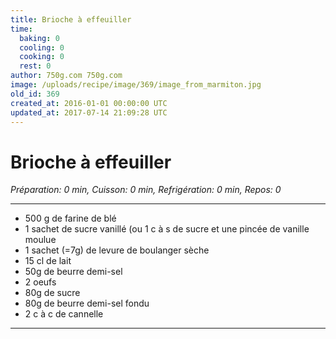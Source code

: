 ```yaml
---
title: Brioche à effeuiller
time:
  baking: 0
  cooling: 0
  cooking: 0
  rest: 0
author: 750g.com 750g.com
image: /uploads/recipe/image/369/image_from_marmiton.jpg
old_id: 369
created_at: 2016-01-01 00:00:00 UTC
updated_at: 2017-07-14 21:09:28 UTC
---
```


# Brioche à effeuiller

*Préparation: 0 min, Cuisson: 0 min, Refrigération: 0 min, Repos: 0*

---

- 500 g de farine de blé
- 1 sachet de sucre vanillé (ou 1 c à s de sucre et une pincée de vanille moulue
- 1 sachet (=7g) de levure de boulanger sèche
- 15 cl de lait
- 50g de beurre demi-sel
- 2 oeufs
- 80g de sucre
- 80g de beurre demi-sel fondu
- 2 c à c de cannelle

---


